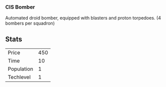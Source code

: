 ### CIS Bomber

Automated droid bomber, equipped with blasters and proton torpedoes. (4 bombers per squadron)

## Stats

<table>
    <tr>
        <td>Price</td>
        <td>450</td>
    </tr>
    <tr>
        <td>Time</td>
        <td>10</td>
    </tr>
    <tr>
        <td>Population</td>
        <td>1</td>
    </tr>
    <tr>
        <td>Techlevel</td>
        <td>1</td>
    </tr>
</table>
